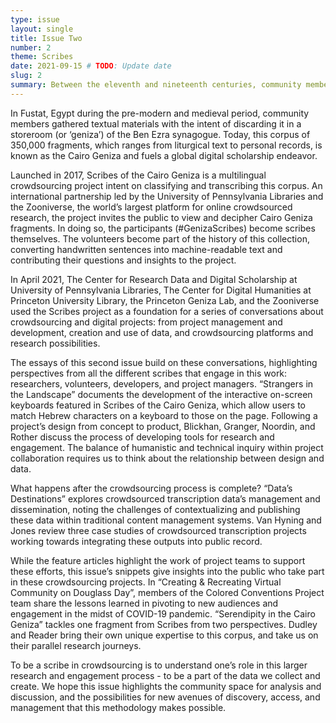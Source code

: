 ```yaml
---
type: issue
layout: single
title: Issue Two
number: 2
theme: Scribes
date: 2021-09-15 # TODO: Update date
slug: 2
summary: Between the eleventh and nineteenth centuries, community members in Fustat, Egypt discarded textual materials in a storeroom (or ‘geniza’) of the Ben Ezra synagogue.  # TODO: Verify that Emily is okay with this final wording
---
```


In Fustat, Egypt during the pre-modern and medieval period, community members gathered textual materials with the intent of discarding it in a storeroom (or ‘geniza’) of the Ben Ezra synagogue. Today, this corpus of 350,000 fragments, which ranges from liturgical text to personal records, is known as the Cairo Geniza and fuels a global digital scholarship endeavor.

Launched in 2017, Scribes of the Cairo Geniza is a multilingual crowdsourcing project intent on classifying and transcribing this corpus. An international partnership led by the University of Pennsylvania Libraries and the Zooniverse, the world’s largest platform for online crowdsourced research, the project invites the public to view and decipher Cairo Geniza fragments. In doing so, the participants (#GenizaScribes) become scribes themselves. The volunteers become part of the history of this collection, converting handwritten sentences into machine-readable text and contributing their questions and insights to the project.

In April 2021, The Center for Research Data and Digital Scholarship at University of Pennsylvania Libraries, The Center for Digital Humanities at Princeton University Library, the Princeton Geniza Lab, and the Zooniverse used the Scribes project as a foundation for a series of conversations about crowdsourcing and digital projects: from project management and development, creation and use of data, and crowdsourcing platforms and research possibilities.

The essays of this second issue build on these conversations, highlighting perspectives from all the different scribes that engage in this work: researchers, volunteers, developers, and project managers. “Strangers in the Landscape” documents the development of the interactive on-screen keyboards featured in Scribes of the Cairo Geniza, which allow users to match Hebrew characters on a keyboard to those on the page. Following a project’s design from concept to product, Blickhan, Granger, Noordin, and Rother discuss the process of developing tools for research and engagement. The balance of humanistic and technical inquiry within project collaboration requires us to think about the relationship between design and data.

What happens after the crowdsourcing process is complete? “Data’s Destinations” explores crowdsourced transcription data’s management and dissemination, noting the challenges of contextualizing and publishing these data within traditional content management systems. Van Hyning and Jones review three case studies of crowdsourced transcription projects working towards integrating these outputs into public record.  

While the feature articles highlight the work of project teams to support these efforts, this issue’s snippets give insights into the public who take part in these crowdsourcing projects. In “Creating & Recreating Virtual Community on Douglass Day”, members of the Colored Conventions Project team share the lessons learned in pivoting to new audiences and engagement in the midst of COVID-19 pandemic. “Serendipity in the Cairo Geniza” tackles one fragment from Scribes from two perspectives. Dudley and Reader bring their own unique expertise to this corpus, and take us on their parallel research journeys.

To be a scribe in crowdsourcing is to understand one’s role in this larger research and engagement process - to be a part of the data we collect and create. We hope this issue highlights the community space for analysis and discussion, and the possibilities for new avenues of discovery, access, and management that this methodology makes possible.  
